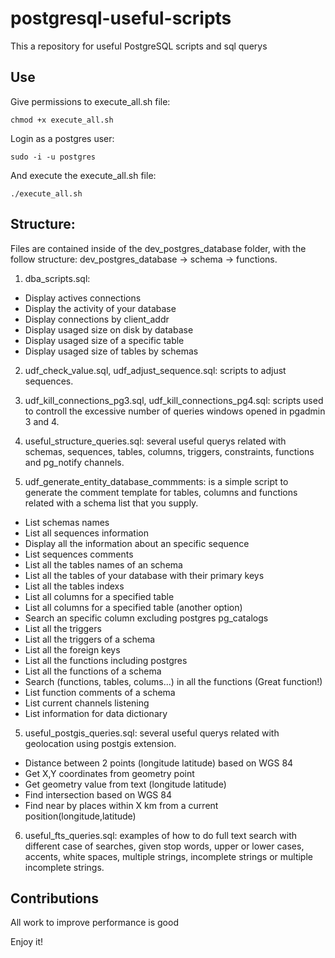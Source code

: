 # postgresql-useful-scripts

This a repository for useful PostgreSQL scripts and sql querys

## Use

Give permissions to execute_all.sh file:

	chmod +x execute_all.sh

Login as a postgres user:

	sudo -i -u postgres

And execute the execute_all.sh file:

	./execute_all.sh

## Structure:

Files are contained inside of the dev_postgres_database folder, with the follow structure: dev_postgres_database -> schema -> functions.

1. dba_scripts.sql:

- Display actives connections
- Display the activity of your database
- Display connections by client_addr
- Display usaged size on disk by database
- Display usaged size of a specific table
- Display usaged size of tables by schemas

2. udf_check_value.sql, udf_adjust_sequence.sql: scripts to adjust sequences.

3. udf_kill_connections_pg3.sql, udf_kill_connections_pg4.sql: scripts used to controll the excessive number of queries windows opened in pgadmin 3 and 4.

4. useful_structure_queries.sql: several useful querys related with schemas, sequences, tables, columns, triggers, constraints, functions and pg_notify channels.

5. udf_generate_entity_database_commments: is a simple script to generate the comment template for tables, columns and functions related with a schema list that you supply.

- List schemas names
- List all sequences information
- Display all the information about an specific sequence
- List sequences comments
- List all the tables names of an schema
- List all the tables of your database with their primary keys
- List all the tables indexs 
- List all columns for a specified table
- List all columns for a specified table (another option)
- Search an specific column excluding postgres pg_catalogs
- List all the triggers
- List all the triggers of a schema
- List all the foreign keys
- List all the functions including postgres
- List all the functions of a schema
- Search (functions, tables, colums...) in all the functions (Great function!)
- List function comments of a schema
- List current channels listening
- List information for data dictionary

5. useful_postgis_queries.sql: several useful querys related with geolocation using postgis extension.

- Distance between 2 points (longitude latitude) based on WGS 84
- Get X,Y coordinates from geometry point
- Get geometry value from text (longitude latitude) 
- Find intersection based on WGS 84
- Find near by places within X km from a current position(longitude,latitude)

6. useful_fts_queries.sql: examples of how to do full text search with different case of searches, given stop words, upper or lower cases, accents, white spaces, multiple strings, incomplete strings or multiple incomplete strings. 

Contributions
-----------------------

All work to improve performance is good

Enjoy it!

